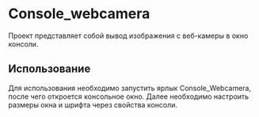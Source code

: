 # Console_webcamera

Проект представляет собой вывод изображения с веб-камеры в окно консоли.

## Использование

Для использования необходимо запустить ярлык Console_Webcamera, после чего откроется консольное окно.
Далее необходимо настроить размеры окна и шрифта через свойства консоли.
